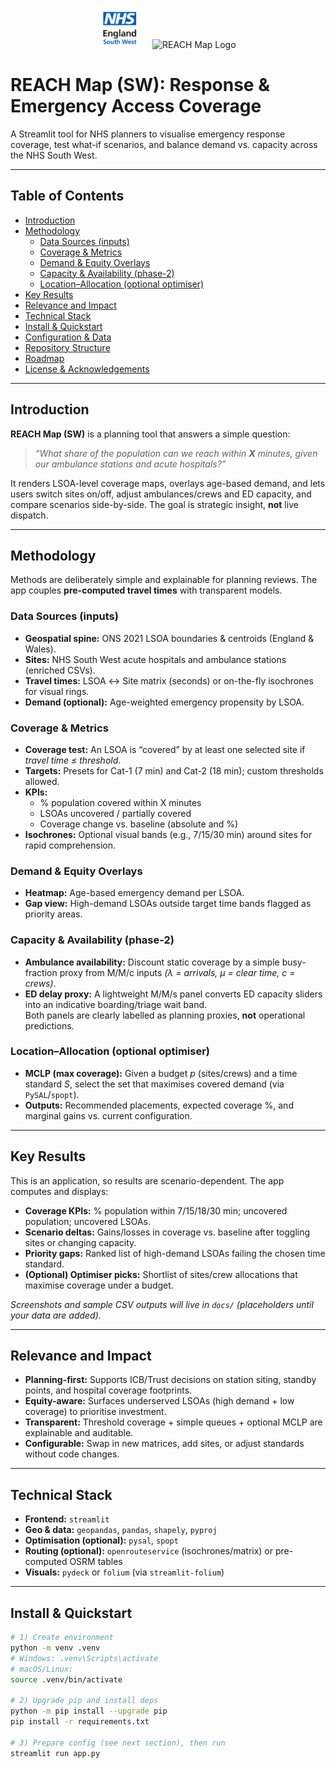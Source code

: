 <!-- Place logo files at docs/assets/nhs-logo.png and docs/assets/reach-logo.svg -->
<p align="center">
  <img src="docs/assets/nhs-logo.png" alt="NHS Logo" height="64" />
  &nbsp;&nbsp;&nbsp;
  <img src="docs/assets/reach-logo.svg" alt="REACH Map Logo" height="64" />
</p>

# REACH Map (SW): Response & Emergency Access Coverage

A Streamlit tool for NHS planners to visualise emergency response coverage, test what-if scenarios, and balance demand vs. capacity across the NHS South West.

---

## Table of Contents
- [Introduction](#introduction)
- [Methodology](#methodology)
  - [Data Sources (inputs)](#data-sources-inputs)
  - [Coverage & Metrics](#coverage--metrics)
  - [Demand & Equity Overlays](#demand--equity-overlays)
  - [Capacity & Availability (phase-2)](#capacity--availability-phase-2)
  - [Location–Allocation (optional optimiser)](#locationallocation-optional-optimiser)
- [Key Results](#key-results)
- [Relevance and Impact](#relevance-and-impact)
- [Technical Stack](#technical-stack)
- [Install & Quickstart](#install--quickstart)
- [Configuration & Data](#configuration--data)
- [Repository Structure](#repository-structure)
- [Roadmap](#roadmap)
- [License & Acknowledgements](#license--acknowledgements)

---

## Introduction
**REACH Map (SW)** is a planning tool that answers a simple question:

> *“What share of the population can we reach within **X** minutes, given our ambulance stations and acute hospitals?”*

It renders LSOA-level coverage maps, overlays age-based demand, and lets users switch sites on/off, adjust ambulances/crews and ED capacity, and compare scenarios side-by-side. The goal is strategic insight, **not** live dispatch.

---

## Methodology
Methods are deliberately simple and explainable for planning reviews. The app couples **pre-computed travel times** with transparent models.

### Data Sources (inputs)
- **Geospatial spine:** ONS 2021 LSOA boundaries & centroids (England & Wales).
- **Sites:** NHS South West acute hospitals and ambulance stations (enriched CSVs).
- **Travel times:** LSOA ↔ Site matrix (seconds) or on-the-fly isochrones for visual rings.
- **Demand (optional):** Age-weighted emergency propensity by LSOA.

### Coverage & Metrics
- **Coverage test:** An LSOA is “covered” by at least one selected site if *travel time ≤ threshold*.
- **Targets:** Presets for Cat-1 (7 min) and Cat-2 (18 min); custom thresholds allowed.
- **KPIs:**
  - % population covered within X minutes  
  - LSOAs uncovered / partially covered  
  - Coverage change vs. baseline (absolute and %)
- **Isochrones:** Optional visual bands (e.g., 7/15/30 min) around sites for rapid comprehension.

### Demand & Equity Overlays
- **Heatmap:** Age-based emergency demand per LSOA.  
- **Gap view:** High-demand LSOAs outside target time bands flagged as priority areas.

### Capacity & Availability (phase-2)
- **Ambulance availability:** Discount static coverage by a simple busy-fraction proxy from M/M/c inputs *(λ = arrivals, μ = clear time, c = crews)*.  
- **ED delay proxy:** A lightweight M/M/s panel converts ED capacity sliders into an indicative boarding/triage wait band.  
Both panels are clearly labelled as planning proxies, **not** operational predictions.

### Location–Allocation (optional optimiser)
- **MCLP (max coverage):** Given a budget *p* (sites/crews) and a time standard *S*, select the set that maximises covered demand (via `PySAL`/`spopt`).  
- **Outputs:** Recommended placements, expected coverage %, and marginal gains vs. current configuration.

---

## Key Results
This is an application, so results are scenario-dependent. The app computes and displays:
- **Coverage KPIs:** % population within 7/15/18/30 min; uncovered population; uncovered LSOAs.  
- **Scenario deltas:** Gains/losses in coverage vs. baseline after toggling sites or changing capacity.  
- **Priority gaps:** Ranked list of high-demand LSOAs failing the chosen time standard.  
- **(Optional) Optimiser picks:** Shortlist of sites/crew allocations that maximise coverage under a budget.

*Screenshots and sample CSV outputs will live in `docs/` (placeholders until your data are added).*

---

## Relevance and Impact
- **Planning-first:** Supports ICB/Trust decisions on station siting, standby points, and hospital coverage footprints.  
- **Equity-aware:** Surfaces underserved LSOAs (high demand + low coverage) to prioritise investment.  
- **Transparent:** Threshold coverage + simple queues + optional MCLP are explainable and auditable.  
- **Configurable:** Swap in new matrices, add sites, or adjust standards without code changes.

---

## Technical Stack
- **Frontend:** `streamlit`  
- **Geo & data:** `geopandas`, `pandas`, `shapely`, `pyproj`  
- **Optimisation (optional):** `pysal`, `spopt`  
- **Routing (optional):** `openrouteservice` (isochrones/matrix) or pre-computed OSRM tables  
- **Visuals:** `pydeck` or `folium` (via `streamlit-folium`)

---

## Install & Quickstart
```bash
# 1) Create environment
python -m venv .venv
# Windows: .venv\Scripts\activate
# macOS/Linux:
source .venv/bin/activate

# 2) Upgrade pip and install deps
python -m pip install --upgrade pip
pip install -r requirements.txt

# 3) Prepare config (see next section), then run
streamlit run app.py
